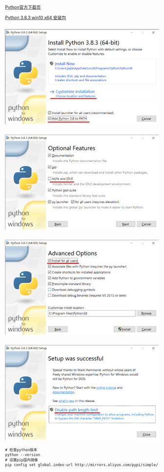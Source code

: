 [Python官方下载页](https://www.python.org/downloads/release)

[Python 3.8.3 win10 x64 安装包](https://www.python.org/ftp/python/3.8.3/python-3.8.3-amd64.exe)

![](./01.png)
---
![](./02.png)
---
![](./03.png)
---
![](./04.png)
---

```shell script
# 检查python版本
python --version
# 设置pip国内镜像
pip config set global.index-url http://mirrors.aliyun.com/pypi/simple/
```
